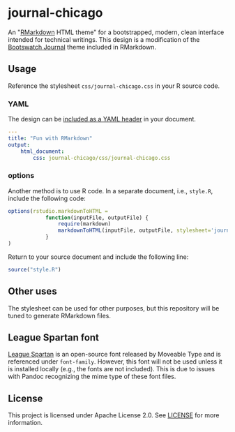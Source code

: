 journal-chicago
===============

An "[RMarkdown](http://rmarkdown.rstudio.com/) HTML theme" for a bootstrapped, modern, clean interface intended for technical writings. This design is a modification of the [Bootswatch Journal](http://bootswatch.com/journal/) theme included in RMarkdown.

## Usage

Reference the stylesheet ```css/journal-chicago.css``` in your R source code.


### YAML
The design can be [included as a YAML header](http://rmarkdown.rstudio.com/html_document_format.html#custom-css) in your document.


```yaml
---
title: "Fun with RMarkdown" 
output:
	html_document:
		css: journal-chicago/css/journal-chicago.css
```

### options
Another method is to use R code. In a separate document, i.e., ```style.R```, include the following code:
```r
options(rstudio.markdownToHTML = 
            function(inputFile, outputFile) {      
                require(markdown)
                markdownToHTML(inputFile, outputFile, stylesheet='journal-chicago/css/journal-chicago.css')   
            }
)
```
Return to your source document and include the following line:
```r
source("style.R")
```

## Other uses

The stylesheet can be used for other purposes, but this repository will be tuned to generate RMarkdown files.

## League Spartan font

[League Spartan](https://www.theleagueofmoveabletype.com/league-spartan) is an open-source font released by Moveable Type and is referenced under ```font-family```. However, this font will not be used unless it is installed locally (e.g., the fonts are not included). This is due to issues with Pandoc recognizing the mime type of these font files.

## License

This project is licensed under Apache License 2.0. See [LICENSE](LICENSE) for more information.